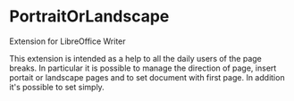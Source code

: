 # PortraitOrLandscape
Extension for LibreOffice Writer

This extension is intended as a help to all the daily users of the page breaks. In particular it is possible to manage the direction of page, insert portait or landscape pages and to set document with first page. In addition it's possible to set simply.
